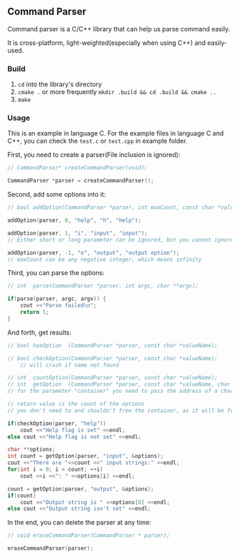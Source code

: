## Command Parser

Command parser is a C/C++ library that can help us parse command easily.

It is cross-platform, light-weighted(especially when using C++) and easily-used.


### Build

1. `cd` into the library's directory
2. `cmake .` or more frequently `mkdir .build && cd .build && cmake ..`
3. `make`


### Usage

This is an example in language C. For the example files in language C and C++, you can check the `test.c` or `test.cpp` in example folder.

First, you need to create a parser(File inclusion is ignored):

```cpp
// CommandParser* createCommandParser(void);

CommandParser *parser = createCommandParser();
```


Second, add some options into it:

```cpp
// bool addOption(CommandParser *parser, int maxCount, const char *valueName, const char *Short, const char *Long);

addOption(parser, 0, "help", "h", "help");

addOption(parser, 1, "i", "input", "input");
// Either short or long parameter can be ignored, but you cannot ignore both (Of course I can't!)

addOption(parser, -1, "o", "output", "output option");
// maxCount can be any negative integer, which means infinity
```

Third, you can parse the options:

```cpp
// int  parse(CommandParser *parser, int argc, char **argv);

if(parse(parser, argc, argv)) {
    cout <<"Parse failed\n";
    return 1;
}
```

And forth, get results:

```cpp
// bool hasOption  (CommandParser *parser, const char *valueName);

// bool checkOption(CommandParser *parser, const char *valueName);
    // will crash if name not found

// int  countOption(CommandParser *parser, const char *valueName);
// int  getOption  (CommandParser *parser, const char *valueName, char ***container);
// for the parameter "container" you need to pass the address of a char** variable

// return value is the count of the options
// you don't need to and shouldn't free the container, as it will be free once the parser is deleted

if(checkOption(parser, "help"))
	cout <<"Help flag is set" <<endl;
else cout <<"Help flag is not set" <<endl;

char **options;
int count = getOption(parser, "input", &options);
cout <<"There are "<<count <<" input strings:" <<endl;
for(int i = 0; i < count; ++i)
    cout <<i <<": " <<options[i] <<endl;

count = getOption(parser, "output", &options);
if(count)
    cout <<"Output string is " <<options[0] <<endl;
else cout <<"Output string isn't set" <<endl;
```

In the end, you can delete the parser at any time:

```cpp
// void eraseCommandParser(CommandParser * parser);

eraseCommandParser(parser);
```